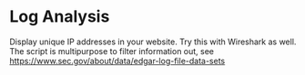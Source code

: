 
# Log Analysis

Display unique IP addresses in your website. Try this with Wireshark as well. The script is multipurpose to filter information out, see https://www.sec.gov/about/data/edgar-log-file-data-sets